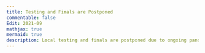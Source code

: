 ```yaml
---
title: Testing and Finals are Postponed
commentable: false
Edit: 2021-09
mathjax: true
mermaid: true
description: Local testing and finals are postponed due to ongoing pandemic.
---
```

